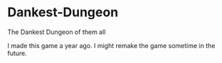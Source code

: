 # Dankest-Dungeon
 The Dankest Dungeon of them all


I made this game a year ago. I might remake the game sometime in the future.
